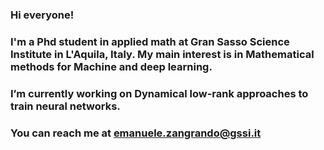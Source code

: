 ### Hi everyone!
### I'm a Phd student in applied math at Gran Sasso Science Institute in L'Aquila, Italy. My main interest is in Mathematical methods for Machine and deep learning.
### I’m currently working on Dynamical low-rank approaches to train neural networks.
### You can reach me at emanuele.zangrando@gssi.it
<!--
**emabuell/emabuell** is a ✨ _special_ ✨ repository because its `README.md` (this file) appears on your GitHub profile.

Here are some ideas to get you started:

- 🔭 I’m currently working on Dynamical low-rank approaches to train neural networks
- 🌱 I’m currently learning ...
- 👯 I’m looking to collaborate on ...
- 🤔 I’m looking for help with ...
- 💬 Ask me about ...
- 📫 How to reach me: emanuele.zangrando@gssi.it
- 😄 Pronouns: ...
- ⚡ Fun fact: ...
-->
